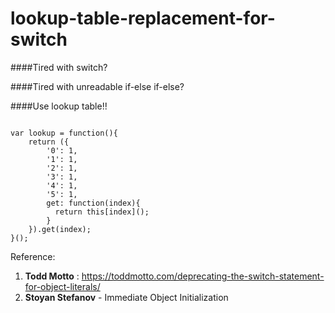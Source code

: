 # lookup-table-replacement-for-switch

####Tired with switch?

####Tired with unreadable if-else if-else?

####Use lookup table!!

<pre><code>
var lookup = function(){                        
    return ({
        '0': 1,
        '1': 1,
        '2': 1,
        '3': 1,
        '4': 1,
        '5': 1,
        get: function(index){
          return this[index]();
        }
    }).get(index);
}();
</code></pre>

Reference:
1. <b>Todd Motto</b> : https://toddmotto.com/deprecating-the-switch-statement-for-object-literals/
2. <b>Stoyan Stefanov</b> - Immediate Object Initialization
